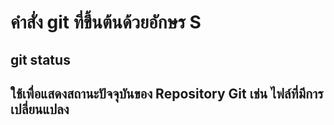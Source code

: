 # คำสั่ง git ที่ขึ้นต้นด้วยอักษร S

## git status

## ใช้เพื่อแสดงสถานะปัจจุบันของ Repository Git เช่น ไฟล์ที่มีการเปลี่ยนแปลง
